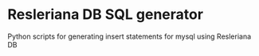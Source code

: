 # Resleriana DB SQL generator
 Python scripts for generating insert statements for mysql using Resleriana DB
